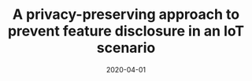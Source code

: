 ---
title: 'A privacy-preserving approach to prevent feature disclosure in an IoT scenario'
collection: publications
permalink: /publication/2020-04-01-Future Generation Computer Systems-A-privacy-preserving.md
excerpt: 'S. Nicolazzo, A.  Nocera, D.  Ursino, L.  Virgili'
date: 2020-04-01
venue: 'Future Generation Computer Systems'
link: 'https://doi.org/10.1016/j.future.2019.12.017'
location: 'University of Pavia, Polytechnic University of Marche'
---